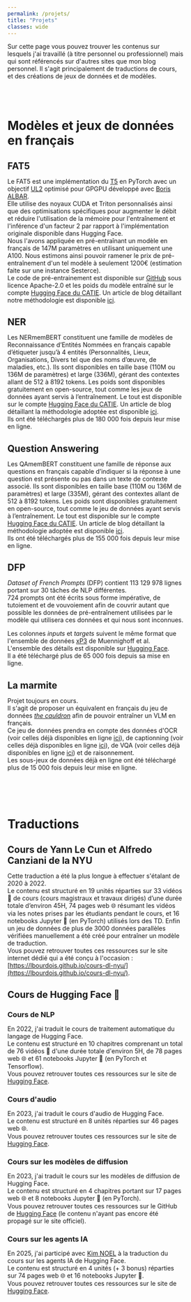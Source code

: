```yaml
---
permalink: /projets/
title: "Projets"
classes: wide
---
```


Sur cette page vous pouvez trouver les contenus sur lesquels j'ai travaillé (à titre personnel ou professionnel) mais qui sont référencés sur d'autres sites que mon blog personnel. Il s'agit principalement de traductions de cours, et des créations de jeux de données et de modèles.

<br><br>

<!--
# Vue d'ensemble

<iframe
	src="https://lbourdois-roadmap.static.hf.space"
	frameborder="0"
	width="950"
	height="1500"
></iframe>

<br><br><br>
-->

# Modèles et jeux de données en français

## FAT5
Le FAT5 est une implémentation du [T5](https://arxiv.org/abs/1910.10683) en PyTorch avec un objectif [UL2](https://arxiv.org/abs/2205.05131) optimisé pour GPGPU développé avec [Boris ALBAR](https://b-albar.github.io/portfolio/).  
Elle utilise des noyaux CUDA et Triton personnalisés ainsi que des optimisations spécifiques pour augmenter le débit et réduire l'utilisation de la mémoire pour l'entraînement et l'inférence d'un facteur 2 par rapport à l'implémentation originale disponible dans Hugging Face.  
Nous l'avons appliquée en pré-entraînant un modèle en français de 147M paramètres en utilisant uniquement une A100. Nous estimons ainsi pouvoir ramener le prix de pré-entraînement d'un tel modèle à seulement 1200€ (estimation faite sur une instance Sesterce).   
Le code de pré-entrainement est disponible sur [GitHub](https://github.com/catie-aq/flashT5) sous licence Apache-2.0 et les poids du modèle entraîné sur le compte [Hugging Face du CATIE]([https://huggingface.co/CATIE-AQ](https://huggingface.co/collections/CATIE-AQ/catie-french-fat5-ul2-677697a35feea336389d6403)). Un article de blog détaillant notre méthodologie est disponible [ici](https://huggingface.co/spaces/CATIE-AQ/FAT5-rapport).

## NER
Les NERmemBERT constituent une famille de modèles de Reconnaissance d’Entités Nommées en français capable d’étiqueter jusqu’à 4 entités (Personnalités, Lieux, Organisations, Divers tel que des noms d’œuvre, de maladies, etc.). Ils sont disponibles en taille base (110M ou 136M de paramètres) et large (336M), gérant des contextes allant de 512 à 8192 tokens. Les poids sont disponibles gratuitement en open-source, tout comme les jeux de données ayant servis à l’entraînement. Le tout est disponible sur le compte [Hugging Face du CATIE](https://huggingface.co/collections/CATIE-AQ/catie-french-ner-pack-658aefafe3f7a2dcf0e4dbb4). Un article de blog détaillant la méthodologie adoptée est disponible [ici](https://lbourdois.github.io/blog/NER/).<br>
Ils ont été téléchargés plus de 180 000 fois depuis leur mise en ligne.

## Question Answering
Les QAmemBERT constituent une famille de réponse aux questions en français capable d’indiquer si la réponse à une question est présente ou pas dans un texte de contexte associé. Ils sont disponibles en taille base (110M ou 136M de paramètres) et large (335M), gérant des contextes allant de 512 à 8192 tokens. Les poids sont disponibles gratuitement en open-source, tout comme le jeu de données ayant servis à l’entraînement. Le tout est disponible sur le compte [Hugging Face du CATIE](https://huggingface.co/collections/CATIE-AQ/catie-french-qa-pack-650821750f44c341cdb8ec91). Un article de blog détaillant la méthodologie adoptée est disponible [ici](https://lbourdois.github.io/blog/QA/).<br>
Ils ont été téléchargés plus de 155 000 fois depuis leur mise en ligne.

## DFP
*Dataset of French Prompts* (DFP) contient 113 129 978 lignes portant sur 30 tâches de NLP différentes.  
724 prompts ont été écrits sous forme impérative, de tutoiement et de vouvoiement afin de couvrir autant que possible les données de pré-entraînement utilisées par le modèle qui utilisera ces données et qui nous sont inconnues.

Les colonnes *inputs* et *targets* suivent le même format que l'ensemble de données [xP3](https://huggingface.co/datasets/bigscience/xP3) de Muennighoff et al.  
L'ensemble des détails est disponible sur [Hugging Face](https://huggingface.co/datasets/CATIE-AQ/DFP).<br>
Il a été téléchargé plus de 65 000 fois depuis sa mise en ligne.

## La marmite
Projet toujours en cours.  
Il s'agit de proposer un équivalent en français du jeu de données [*the cauldron*](https://huggingface.co/datasets/HuggingFaceM4/the_cauldron) afin de pouvoir entraîner un VLM en français.  
Ce jeu de données prendra en compte des données d'OCR (voir celles déjà disponibles en ligne [ici](https://huggingface.co/collections/lbourdois/french-ocr-datasets-67c8d3152330f11227e0d108)), de captionning (voir celles déjà disponibles en ligne [ici](https://huggingface.co/collections/lbourdois/french-caption-datasets-67c8d2227284a5daa00c50b9)), de VQA (voir celles déjà disponibles en ligne [ici](https://huggingface.co/collections/lbourdois/french-vqa-datasets-67c8d1a162a23ef0e9a2bc89)) et de raisonnement.  
Les sous-jeux de données déjà en ligne ont été téléchargé plus de 15 000 fois depuis leur mise en ligne.

<br><br><br>

# Traductions
## Cours de Yann Le Cun et Alfredo Canziani de la NYU
Cette traduction a été la plus longue à effectuer s'étalant de 2020 à 2022.  
Le contenu est structuré en 19 unités réparties sur 33 vidéos 🎥 de cours (cours magistraux et travaux dirigés) d’une durée totale d’environ 45H, 74 pages web 🌐 résumant les vidéos via les notes prises par les étudiants pendant le cours, et 16 notebooks Jupyter 📓 (en PyTorch) utilisés lors des TD. Enfin un jeu de données de plus de 3000 données parallèles vérifiées manuellement a été créé pour entraîner un modèle de traduction.  
Vous pouvez retrouver toutes ces ressources sur le site internet dédié qui a été conçu à l'occasion : [https://lbourdois.github.io/cours-dl-nyu/](https://lbourdois.github.io/cours-dl-nyu/).

## Cours de Hugging Face 🤗
### Cours de NLP
En 2022, j'ai traduit le cours de traitement automatique du langage de Hugging Face.  
Le contenu est structuré en 10 chapitres comprenant un total de 76 vidéos 🎥 d'une durée totale d'environ 5H, de 78 pages web 🌐 et 61 notebooks Jupyter 📓  (en PyTorch et Tensorflow).  
Vous pouvez retrouver toutes ces ressources sur le site de [Hugging Face](https://huggingface.co/learn/nlp-course/fr/chapter1/1).

### Cours d'audio
En 2023, j'ai traduit le cours d'audio de Hugging Face.  
Le contenu est structuré en 8 unités réparties sur 46 pages web 🌐.  
Vous pouvez retrouver toutes ces ressources sur le site de [Hugging Face](https://huggingface.co/learn/audio-course/fr/).

### Cours sur les modèles de diffusion
En 2023, j'ai traduit le cours sur les modèles de diffusion de Hugging Face.  
Le contenu est structuré en 4 chapitres portant sur 17 pages web 🌐 et 8 notebooks Jupyter 📓 (en PyTorch).  
Vous pouvez retrouver toutes ces ressources sur le GitHub de [Hugging Face](https://github.com/huggingface/diffusion-models-class/tree/main/units/fr) (le contenu n'ayant pas encore été propagé sur le site officiel).

### Cours sur les agents IA
En 2025, j'ai participé avec [Kim NOEL](https://github.com/knoel99) à la traduction du cours sur les agents IA de Hugging Face.  
Le contenu est structuré en 4 unités (+ 3 bonus) réparties sur 74 pages web 🌐 et 16 notebooks Jupyter 📓.  
Vous pouvez retrouver toutes ces ressources sur le site de [Hugging Face](https://huggingface.co/learn/agents-course/fr).



<!DOCTYPE html>
<html lang="fr">
<head>
    <meta charset="UTF-8">
    <meta name="viewport" content="width=device-width, initial-scale=1.0">
    <title>Portail des cours d'apprentissage profond</title>
    <style>
        * {
            margin: 0;
            padding: 0;
            box-sizing: border-box;
        }

        body {
            font-family: 'Inter', -apple-system, BlinkMacSystemFont, 'Segoe UI', Roboto, sans-serif;
            line-height: 1.6;
            color: #e2e8f0;
            background: linear-gradient(135deg, #0f172a 0%, #1e1b4b 50%, #312e81 100%);
            min-height: 100vh;
        }

        .container {
            max-width: 1200px;
            margin: 0 auto;
            padding: 20px;
        }

        header {
            text-align: center;
            margin-bottom: 60px;
            background: rgba(15, 23, 42, 0.8);
            backdrop-filter: blur(20px);
            border-radius: 20px;
            padding: 40px 30px;
            box-shadow: 0 20px 40px rgba(0, 0, 0, 0.3);
            border: 1px solid rgba(255, 255, 255, 0.1);
        }

        .header-content {
            max-width: 800px;
            margin: 0 auto;
        }

        .logo {
            font-size: 3rem;
            font-weight: 800;
            background: linear-gradient(135deg, #8b5cf6, #06b6d4, #10b981);
            -webkit-background-clip: text;
            -webkit-text-fill-color: transparent;
            background-clip: text;
            margin-bottom: 15px;
            text-shadow: 0 2px 4px rgba(0, 0, 0, 0.3);
        }

        .subtitle {
            font-size: 1.3rem;
            color: #94a3b8;
            margin-bottom: 20px;
            font-weight: 500;
        }

        .description {
            font-size: 1.1rem;
            color: #cbd5e1;
            line-height: 1.7;
        }

        .courses-grid {
            display: grid;
            grid-template-columns: repeat(auto-fit, minmax(380px, 1fr));
            gap: 30px;
            margin-bottom: 40px;
        }

        .course-card {
            background: rgba(15, 23, 42, 0.8);
            backdrop-filter: blur(20px);
            border-radius: 20px;
            padding: 30px;
            box-shadow: 0 20px 40px rgba(0, 0, 0, 0.3);
            border: 1px solid rgba(255, 255, 255, 0.1);
            transition: all 0.4s cubic-bezier(0.4, 0, 0.2, 1);
            position: relative;
            overflow: hidden;
        }

        .course-card::before {
            content: '';
            position: absolute;
            top: 0;
            left: 0;
            right: 0;
            height: 4px;
            background: linear-gradient(135deg, #8b5cf6, #06b6d4, #10b981);
            transform: scaleX(0);
            transition: transform 0.4s ease;
        }

        .course-card:hover::before {
            transform: scaleX(1);
        }

        .course-card:hover {
            transform: translateY(-10px);
            box-shadow: 0 30px 60px rgba(0, 0, 0, 0.4);
            border-color: rgba(139, 92, 246, 0.3);
        }

        .course-icon {
            font-size: 3rem;
            margin-bottom: 20px;
            display: block;
        }

        .course-title {
            font-size: 1.5rem;
            font-weight: 700;
            margin-bottom: 15px;
            color: #f1f5f9;
            line-height: 1.3;
        }

        .course-meta {
            display: flex;
            flex-wrap: wrap;
            gap: 15px;
            margin-bottom: 20px;
            font-size: 0.9rem;
            color: #94a3b8;
        }

        .meta-item {
            display: flex;
            align-items: center;
            gap: 5px;
            background: rgba(139, 92, 246, 0.2);
            padding: 5px 12px;
            border-radius: 20px;
            font-weight: 500;
            border: 1px solid rgba(139, 92, 246, 0.3);
        }

        .course-description {
            color: #cbd5e1;
            line-height: 1.6;
            margin-bottom: 25px;
            font-size: 1rem;
        }

        .course-features {
            list-style: none;
            margin-bottom: 25px;
        }

        .course-features li {
            padding: 8px 0;
            color: #94a3b8;
            font-size: 0.95rem;
            position: relative;
            padding-left: 25px;
        }

        .course-features li::before {
            content: '✓';
            position: absolute;
            left: 0;
            color: #10b981;
            font-weight: bold;
            font-size: 1.1rem;
        }

        .course-actions {
            display: flex;
            gap: 15px;
            flex-wrap: wrap;
        }

        .btn {
            padding: 12px 24px;
            border: none;
            border-radius: 12px;
            font-weight: 600;
            text-decoration: none;
            display: inline-flex;
            align-items: center;
            gap: 8px;
            transition: all 0.3s ease;
            cursor: pointer;
            font-size: 0.95rem;
        }

        .btn-primary {
            background: linear-gradient(135deg, #8b5cf6, #06b6d4);
            color: white;
            box-shadow: 0 4px 15px rgba(139, 92, 246, 0.4);
        }

        .btn-primary:hover {
            transform: translateY(-2px);
            box-shadow: 0 8px 25px rgba(139, 92, 246, 0.5);
        }

        .btn-secondary {
            background: rgba(139, 92, 246, 0.2);
            color: #a78bfa;
            border: 1px solid rgba(139, 92, 246, 0.3);
        }

        .btn-secondary:hover {
            background: rgba(139, 92, 246, 0.3);
            transform: translateY(-1px);
        }

        .stats-section {
            background: rgba(15, 23, 42, 0.8);
            backdrop-filter: blur(20px);
            border-radius: 20px;
            padding: 40px;
            margin-bottom: 40px;
            box-shadow: 0 20px 40px rgba(0, 0, 0, 0.3);
            border: 1px solid rgba(255, 255, 255, 0.1);
        }

        .stats-grid {
            display: grid;
            grid-template-columns: repeat(auto-fit, minmax(200px, 1fr));
            gap: 30px;
        }

        .stat-item {
            text-align: center;
            padding: 20px;
            background: rgba(139, 92, 246, 0.1);
            border-radius: 15px;
            border: 1px solid rgba(139, 92, 246, 0.2);
        }

        .stat-number {
            font-size: 2.5rem;
            font-weight: 800;
            background: linear-gradient(135deg, #8b5cf6, #06b6d4, #10b981);
            -webkit-background-clip: text;
            -webkit-text-fill-color: transparent;
            background-clip: text;
            display: block;
            margin-bottom: 10px;
        }

        .stat-label {
            color: #94a3b8;
            font-weight: 600;
            font-size: 1rem;
        }

        footer {
            text-align: center;
            padding: 40px 20px;
            color: rgba(255, 255, 255, 0.9);
            background: rgba(15, 23, 42, 0.8);
            backdrop-filter: blur(20px);
            border-radius: 20px;
            margin-top: 40px;
            border: 1px solid rgba(255, 255, 255, 0.1);
        }

        .footer-content {
            max-width: 800px;
            margin: 0 auto;
        }

        .footer-title {
            font-size: 1.5rem;
            font-weight: 700;
            margin-bottom: 15px;
            color: white;
        }

        .footer-text {
            font-size: 1.1rem;
            line-height: 1.7;
            margin-bottom: 25px;
        }

        .social-links {
            display: flex;
            justify-content: center;
            gap: 20px;
            flex-wrap: wrap;
        }

        .social-link {
            color: white;
            text-decoration: none;
            padding: 12px 24px;
            background: rgba(139, 92, 246, 0.3);
            border-radius: 12px;
            transition: all 0.3s ease;
            font-weight: 600;
            border: 1px solid rgba(139, 92, 246, 0.4);
        }

        .social-link:hover {
            background: rgba(139, 92, 246, 0.5);
            transform: translateY(-2px);
            box-shadow: 0 8px 25px rgba(139, 92, 246, 0.3);
        }

        /* Language Switcher */
        .language-switcher {
            position: fixed;
            top: 30px;
            right: 30px;
            z-index: 1000;
            display: flex;
            align-items: center;
            background: rgba(15, 23, 42, 0.9);
            backdrop-filter: blur(20px);
            border-radius: 50px;
            padding: 8px;
            box-shadow: 0 10px 30px rgba(0, 0, 0, 0.3);
            border: 1px solid rgba(255, 255, 255, 0.1);
        }

        .lang-btn {
            padding: 10px 16px;
            border: none;
            background: transparent;
            border-radius: 50px;
            cursor: pointer;
            font-weight: 600;
            font-size: 0.9rem;
            transition: all 0.3s ease;
            display: flex;
            align-items: center;
            gap: 6px;
            min-width: 80px;
            justify-content: center;
        }

        .lang-btn.active {
            background: linear-gradient(135deg, #8b5cf6, #06b6d4);
            color: white;
            box-shadow: 0 4px 15px rgba(139, 92, 246, 0.4);
        }

        .lang-btn:not(.active) {
            color: #94a3b8;
        }

        .lang-btn:not(.active):hover {
            background: rgba(139, 92, 246, 0.2);
            color: #a78bfa;
        }

        .lang-flag {
            font-size: 1.1rem;
        }

        @media (max-width: 768px) {
            .container {
                padding: 15px;
            }
            
            .courses-grid {
                grid-template-columns: 1fr;
                gap: 20px;
            }
            
            .logo {
                font-size: 2.5rem;
            }
            
            .course-card {
                padding: 25px;
            }
            
            .course-actions {
                flex-direction: column;
            }
            
            .btn {
                text-align: center;
                justify-content: center;
            }
            
            .stats-grid {
                grid-template-columns: repeat(2, 1fr);
                gap: 20px;
            }
        }

        @media (max-width: 480px) {
            .stats-grid {
                grid-template-columns: 1fr;
            }
            
            .meta-item {
                font-size: 0.8rem;
                padding: 4px 10px;
            }
        }

        /* Animation d'entrée */
        .course-card {
            animation: fadeInUp 0.6s ease-out forwards;
        }

        .course-card:nth-child(1) { animation-delay: 0.1s; }
        .course-card:nth-child(2) { animation-delay: 0.2s; }
        .course-card:nth-child(3) { animation-delay: 0.3s; }
        .course-card:nth-child(4) { animation-delay: 0.4s; }
        .course-card:nth-child(5) { animation-delay: 0.5s; }

        @keyframes fadeInUp {
            from {
                opacity: 0;
                transform: translateY(30px);
            }
            to {
                opacity: 1;
                transform: translateY(0);
            }
        }

        /* Hover effects améliorés */
        .course-card:hover .course-icon {
            transform: scale(1.1) rotate(5deg);
            transition: transform 0.3s ease;
        }

        .course-icon {
            transition: transform 0.3s ease;
        }
    </style>
</head>
<body>
    <!-- Language Switcher -->
    <div class="language-switcher">
        <button class="lang-btn active" data-lang="fr" onclick="switchLanguage('fr')">
            <span class="lang-flag">🇫🇷</span>
            <span>FR</span>
        </button>
        <button class="lang-btn" data-lang="en" onclick="switchLanguage('en')">
            <span class="lang-flag">🇺🇸</span>
            <span>EN</span>
        </button>
    </div>

    <div class="container">
        <header>
            <div class="header-content">
                <h1 class="logo" data-fr="🎓 Portail éducatif" data-en="🎓 Learning Portal">🎓 Portail éducatif</h1>
                <p class="subtitle" data-fr="Cours en français d'apprentissage profond" data-en="Deep Learning Courses in French">Cours en français d'apprentissage profond</p>
                <p class="description" data-fr="Découvrez une collection de cours d'apprentissage profond traduits, de qualité universitaire accessibles à tous gratuitement, alliant théorie et pratique." data-en="Discover a collection of translated, university-quality deep learning courses that are accessible to everyone for free, combining theory and practice.">
                    Découvrez une collection de cours d'apprentissage profond traduits, de qualité universitaire accessibles à tous gratuitement, alliant théorie et pratique.
                </p>
            </div>
        </header>

        <div class="stats-section">
            <div class="stats-grid">
                <div class="stat-item">
                    <span class="stat-number">60+</span>
                    <span class="stat-label" data-fr="Heures de Contenu" data-en="Hours of Content">Heures de Contenu</span>
                </div>
                <div class="stat-item">
                    <span class="stat-number">280+</span>
                    <span class="stat-label" data-fr="Pages Web" data-en="Web Pages">Pages Web</span>
                </div>
                <div class="stat-item">
                    <span class="stat-number">100+</span>
                    <span class="stat-label" data-fr="Notebooks Jupyter" data-en="Jupyter Notebooks">Notebooks Jupyter</span>
                </div>
                <div class="stat-item">
                    <span class="stat-number">45+</span>
                    <span class="stat-label" data-fr="Chapitres" data-en="Chapters">Unités</span>
                </div>
            </div>
        </div>

        <div class="courses-grid">
            <!-- Cours NYU -->
            <div class="course-card">
                <span class="course-icon">🎓</span>
                <h2 class="course-title" data-fr="Cours d'Apprentissage Profond de la NYU" data-en="NYU Deep Learning Course">Cours d'Apprentissage Profond de la NYU</h2>
                <div class="course-meta">
                    <span class="meta-item">📚 19 unités</span>
                    <span class="meta-item" data-fr="🎥 33 vidéos" data-en="🎥 33 videos">🎥 33 vidéos</span>
                    <span class="meta-item" data-fr="🌐 74 pages" data-en="🌐 74 pages">🌐 74 pages</span>
                    <span class="meta-item">📓 16 notebooks</span>
                    <span class="meta-item">⏱️ 45H</span>
                </div>
                <p class="course-description" data-fr="Cours complet de Yann Le Cun et Alfredo Canziani traduit de 2020 à 2022. Couvre 19 unités avec cours magistraux et travaux dirigés, des ConvNets aux modèles à base d'énergie en passant par les Transformers." data-en="Complete course by Yann LeCun and Alfredo Canziani translated from 2020 to 2022. Covers 19 units with lectures and tutorials, from ConvNets to energy-based models including Transformers.">
                    Cours complet de Yann Le Cun et Alfredo Canziani traduit de 2020 à 2022. Couvre 19 unités avec cours magistraux et travaux dirigés, des ConvNets aux modèles à base d'énergie en passant par les Transformers.
                </p>
                <ul class="course-features" data-course="nyu">
                    <li data-fr="Vision probabiliste de l'apprentissage profond" data-en="Probabilistic view of deep learning">Vision probabiliste de l'apprentissage profond</li>
                    <li data-fr="Modèles à base d'énergie (EBMs)" data-en="Energy-based models (EBMs)">Modèles à base d'énergie (EBMs)</li>
                    <li data-fr="Architectures modernes (Transformers, GANs, GNNs)" data-en="Modern architectures (Transformers, GANs, GNNs)">Architectures modernes (Transformers, GANs, GNNs)</li>
                    <li data-fr="Applications pratiques avec PyTorch" data-en="Practical applications with PyTorch">Applications pratiques avec PyTorch</li>
                    <li data-fr="Plus de 3000 données parallèles vérifiées" data-en="Over 3000 verified parallel data points">Plus de 3000 données parallèles vérifiées</li>
                </ul>
                <div class="course-actions">
                    <a href="https://lbourdois.github.io/cours-dl-nyu/" class="btn btn-primary" target="_blank">
                        <span data-fr="🚀 Accéder au cours" data-en="🚀 Start Course">🚀 Accéder au cours</span>
                    </a>
                    <a href="https://www.youtube.com/playlist?list=PL5v98r88P9ZanM5WxvQcLJK-GKr4hQms5" class="btn btn-secondary" target="_blank">
                        <span data-fr="📺 Playlist YouTube" data-en="📺 YouTube Playlist">📺 Playlist YouTube</span>
                    </a>
                </div>
            </div>

            <!-- Cours NLP HF -->
            <div class="course-card">
                <span class="course-icon">💬</span>
                <h2 class="course-title" data-fr="Cours de NLP d'Hugging Face" data-en="Hugging Face NLP Course">Cours de NLP d'Hugging Face</h2>
                <div class="course-meta">
                    <span class="meta-item">📚 10 unités</span>
                    <span class="meta-item">🎥 76 vidéos</span>
                    <span class="meta-item">🌐 78 pages</span>
                    <span class="meta-item">📓 61 notebooks</span>
                    <span class="meta-item">⏱️ 5H</span>
                </div>
                <p class="course-description" data-fr="Traduction du cours de traitement automatique du langage de Hugging Face. 10 chapitres couvrant les techniques modernes de NLP avec PyTorch et TensorFlow." data-en="Translation of Hugging Face's natural language processing course. 10 chapters covering modern NLP techniques with PyTorch and TensorFlow.">
                    Traduction du cours de traitement automatique du langage de Hugging Face. 10 chapitres couvrant les techniques modernes de NLP avec PyTorch et TensorFlow.
                </p>
                <ul class="course-features" data-course="nlp">
                    <li data-fr="Transformers et attention" data-en="Transformers and attention">Transformers et attention</li>
                    <li data-fr="Fine-tuning de modèles pré-entraînés" data-en="Fine-tuning pre-trained models">Fine-tuning de modèles pré-entraînés</li>
                    <li data-fr="Tokenisation et preprocessing" data-en="Tokenization and preprocessing">Tokenisation et preprocessing</li>
                    <li data-fr="Évaluation et métriques" data-en="Evaluation and metrics">Évaluation et métriques</li>
                    <li data-fr="Applications pratiques en production" data-en="Practical production applications">Applications pratiques en production</li>
                </ul>
                <div class="course-actions">
                    <a href="https://huggingface.co/learn/nlp-course/fr" class="btn btn-primary" target="_blank">
                        <span data-fr="🚀 Accéder au cours" data-en="🚀 Start Course">🚀 Accéder au cours</span>
                    </a>
                </div>
            </div>

            <!-- Cours Audio HF -->
            <div class="course-card">
                <span class="course-icon">🔊</span>
                <h2 class="course-title" data-fr="Cours d'Audio d'Hugging Face" data-en="Hugging Face Audio Course">Cours d'Audio d'Hugging Face</h2>
                <div class="course-meta">
                    <span class="meta-item">📚 8 unités</span>
                    <span class="meta-item">🌐 46 pages</span>
                    <span class="meta-item">⏱️ ?H</span>
                </div>
                <p class="course-description" data-fr="Traduction du cours d'audio d'Hugging Face. 8 unités structurées pour maîtriser l'audio avec les transformers." data-en="Translation of Hugging Face's audio course. 8 structured units for mastering audio with transformers.">
                    Traduction du cours d'audio d'Hugging Face. 8 unités structurées pour maîtriser l'audio avec les transformers.
                </p>
                <ul class="course-features" data-course="audio">
                    <li data-fr="Traitement de signaux audio" data-en="Audio signal processing">Traitement de signaux audio</li>
                    <li data-fr="Reconnaissance vocale automatique" data-en="Automatic speech recognition">Reconnaissance vocale automatique</li>
                    <li data-fr="Synthèse vocale" data-en="Speech synthesis">Synthèse vocale</li>
                    <li data-fr="Classification audio" data-en="Audio classification">Classification audio</li>
                    <li data-fr="Modèles audio pré-entraînés" data-en="Pre-trained audio models">Modèles audio pré-entraînés</li>
                </ul>
                <div class="course-actions">
                    <a href="https://huggingface.co/learn/audio-course/fr" class="btn btn-primary" target="_blank">
                        <span data-fr="🚀 Accéder au cours" data-en="🚀 Start Course">🚀 Accéder au cours</span>
                    </a>
                </div>
            </div>

            <!-- Cours Diffusion HF -->
            <div class="course-card">
                <span class="course-icon">🎨</span>
                <h2 class="course-title" data-fr="Cours sur les modèles de diffusion d'Hugging Face" data-en="Hugging Face Diffusion Models Course">Cours sur les modèles de diffusion d'Hugging Face</h2>
                <div class="course-meta">
                    <span class="meta-item">📚 4 chapitres</span>
                    <span class="meta-item">🌐 17 pages</span>
                    <span class="meta-item">📓 8 notebooks</span>
                    <span class="meta-item">⏱️ ?H</span>
                </div>
                <p class="course-description" data-fr="Traduction du cours sur les modèles de diffusion de Hugging Face en 2023. Apprenez à créer et entraîner des modèles génératifs d'images avec PyTorch." data-en="Translation of Hugging Face's course on diffusion models in 2023. Learn how to create and train generative image models with PyTorch.">
                    Traduction du cours sur les modèles de diffusion de Hugging Face en 2023. Apprenez à créer et entraîner des modèles génératifs d'images avec PyTorch.
                </p>
                <ul class="course-features" data-course="diffusion">
                    <li data-fr="Théorie des modèles de diffusion" data-en="Diffusion models theory">Théorie des modèles de diffusion</li>
                    <li data-fr="DDPM et DDIM" data-en="DDPM and DDIM">DDPM et DDIM</li>
                    <li data-fr="Stable Diffusion" data-en="Stable Diffusion">Stable Diffusion</li>
                    <li data-fr="Fine-tuning personnalisé" data-en="Custom fine-tuning">Fine-tuning personnalisé</li>
                    <li data-fr="Applications créatives" data-en="Creative applications">Applications créatives</li>
                </ul>
                <div class="course-actions">
                    <a href="https://github.com/huggingface/diffusion-models-class/tree/b267aba397673e9b1a6da13fc0822c4ec85f2277/units/fr" class="btn btn-primary" target="_blank">
                        <span data-fr="🚀 Accéder au cours" data-en="🚀 Start Course">🚀 Accéder au cours</span>
                    </a>
                </div>
            </div>

            <!-- Cours Agents IA HF -->
            <div class="course-card">
                <span class="course-icon">🤖</span>
                <h2 class="course-title" data-fr="Cours sur les Agents IA d'Hugging Face" data-en="Hugging Face AI Agents Course">Cours sur les Agents IA d'Hugging Face</h2>
                <div class="course-meta">
                    <span class="meta-item">📚 7 unités</span>
                    <span class="meta-item">🌐 74 pages</span>
                    <span class="meta-item">📓 16 notebooks</span>
                    <span class="meta-item">⏱️ ?H</span>
                </div>
                <p class="course-description" data-fr="Traduction du cours sur les agents IA d'Hugging Face en 2025 comprenant 7 unités (4 unités principales + 3 bonus) pour maîtriser les agents intelligents." data-en="Translation of Hugging Face's course on AI agents in 2025, comprising 7 units (4 main units + 3 bonus units) to master intelligent agents.">
                    Traduction du cours sur les agents IA d'Hugging Face en 2025 comprenant 7 unités (4 unités principales + 3 bonus) pour maîtriser les agents intelligents.
                </p>
                <ul class="course-features" data-course="agents">
                    <li data-fr="Architectures d'agents autonomes" data-en="Autonomous agent architectures">Architectures d'agents autonomes</li>
                    <li data-fr="Planification et raisonnement" data-en="Planning and reasoning">Planification et raisonnement</li>
                    <li data-fr="Multi-modal et multi-agent" data-en="Multi-modal and multi-agent">Multi-modal et multi-agent</li>
                    <li data-fr="Outils et environnements" data-en="Tools and environments">Outils et environnements</li>
                    <li data-fr="Déploiement en production" data-en="Production deployment">Déploiement en production</li>
                </ul>
                <div class="course-actions">
                    <a href="https://huggingface.co/learn/agents-course/fr" class="btn btn-primary" target="_blank">
                        <span data-fr="🚀 Accéder au cours" data-en="🚀 Start Course">🚀 Accéder au cours</span>
                    </a>
                </div>
            </div>
        </div>

        <footer>
            <div class="footer-content">
                <h3 class="footer-title" data-fr="🌟 Tous les liens" data-en="🌟 All the links">🌟 Tous les liens</h3>
                <p class="footer-text" data-fr="Tous ces cours sont disponibles gratuitement sous licence Creative Commons." data-en="All these courses are available for free under Creative Commons license.">
                    Tous ces cours sont disponibles gratuitement sous licence Creative Commons.
                </p>
                <div class="social-links">
                    <a href="https://github.com/lbourdois" class="social-link" target="_blank">
                        💻 GitHub
                    </a>
                    <a href="https://huggingface.co/lbourdois" class="social-link" target="_blank">
                        🤗 Hugging Face
                    </a>
                    <!-- <a href="https://discord.gg/CthuqsX8Pb" class="social-link" target="_blank">
                        💬 Discord
                    </a>
                    <a href="mailto:loick.bourdois@gmail.com" class="social-link">
                        📧 Contact
                    </a> -->
                </div>
            </div>
        </footer>
    </div>

    <script>
        let currentLanguage = 'fr';

        function switchLanguage(lang) {
            if (lang === currentLanguage) return;
            
            currentLanguage = lang;
            
            // Update language buttons
            document.querySelectorAll('.lang-btn').forEach(btn => {
                btn.classList.remove('active');
            });
            document.querySelector(`[data-lang="${lang}"]`).classList.add('active');
            
            // Update all translatable elements
            document.querySelectorAll('[data-fr], [data-en]').forEach(element => {
                const key = element.getAttribute(`data-${lang}`);
                if (key) {
                    element.textContent = key;
                }
            });
            
            // Update document language attribute
            document.documentElement.lang = lang;
            
            // Add smooth transition effect
            document.body.style.transition = 'opacity 0.3s ease';
            document.body.style.opacity = '0.8';
            setTimeout(() => {
                document.body.style.opacity = '1';
            }, 150);
        }

        // Initialize language system
        document.addEventListener('DOMContentLoaded', function() {
            // Set initial language based on browser preference or default to French
            const browserLang = navigator.language.startsWith('en') ? 'en' : 'fr';
            if (browserLang !== 'fr') {
                switchLanguage(browserLang);
            }
        });
    </script>
</body>
</html>
